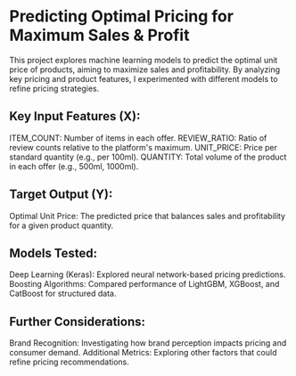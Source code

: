 # Predicting Optimal Pricing for Maximum Sales & Profit
This project explores machine learning models to predict the optimal unit price of products, aiming to maximize sales and profitability. By analyzing key pricing and product features, I experimented with different models to refine pricing strategies.

## Key Input Features (X):
ITEM_COUNT: Number of items in each offer.
REVIEW_RATIO: Ratio of review counts relative to the platform's maximum.
UNIT_PRICE: Price per standard quantity (e.g., per 100ml).
QUANTITY: Total volume of the product in each offer (e.g., 500ml, 1000ml).
## Target Output (Y):
Optimal Unit Price: The predicted price that balances sales and profitability for a given product quantity.
## Models Tested:
Deep Learning (Keras): Explored neural network-based pricing predictions.
Boosting Algorithms: Compared performance of LightGBM, XGBoost, and CatBoost for structured data.
## Further Considerations:
Brand Recognition: Investigating how brand perception impacts pricing and consumer demand.
Additional Metrics: Exploring other factors that could refine pricing recommendations.
